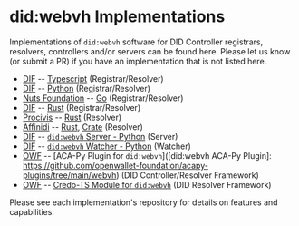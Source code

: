 # did:webvh Implementations

Implementations of `did:webvh` software for DID Controller registrars, resolvers, controllers and/or servers can be found here. Please let us know (or submit a PR) if you have an implementation that is not listed here.

- [DIF] -- [Typescript](https://github.com/decentralized-identity/didwebvh-ts) (Registrar/Resolver)
- [DIF] -- [Python](https://github.com/decentralized-identity/didwebvh-py) (Registrar/Resolver)
- [Nuts Foundation] -- [Go](https://github.com/nuts-foundation/trustdidweb-go) (Registrar/Resolver)
- [DIF] -- [Rust](https://github.com/decentralized-identity/didwebvh-rs)  (Registrar/Resolver)
- [Procivis] -- [Rust](https://github.com/procivis/one-core/tree/main/lib/one-core/src/provider/did_method/webvh) (Resolver)
- [Affinidi] -- [Rust](https://github.com/affinidi/affinidi-tdk-rs/tree/main/crates/affinidi-did-resolver/affinidi-did-resolver-methods/did-webvh), [Crate](https://crates.io/crates/did-webvh) (Resolver)
- [DIF] -- [`did:webvh` Server - Python](https://github.com/decentralized-identity/didwebvh-server-py) (Server)
- [DIF] -- [`did:webvh` Watcher - Python](https://github.com/decentralized-identity/didwebvh-watcher-py) (Watcher)
- [OWF] -- [ACA-Py Plugin for `did:webvh`]([did:webvh ACA-Py Plugin]: https://github.com/openwallet-foundation/acapy-plugins/tree/main/webvh) (DID Controller/Resolver Framework)
- [OWF] -- [Credo-TS Module for `did:webvh`](https://github.com/openwallet-foundation/credo-ts/pull/2238) (DID Resolver Framework)

Please see each implementation's repository for details on features and capabilities.

[DIF]: https://identity.foundation
[Nuts Foundation]: https://nuts.foundation
[Procivis]: https://procivis.ch
[Affinidi]: https://affinidi.com
[OWF]: https://openwallet.foundation

